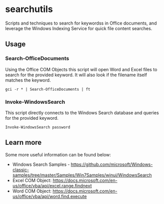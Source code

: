 # searchutils
Scripts and techniques to search for keywordss in Office documents, and leverage the Windows Indexing Service for quick file content searches.

## Usage

### Search-OfficeDocuments
Using the Office COM Objects this script will open Word and Excel files to search for the provided keyword. It will also look if the filename itself matches the keyword.

```
gci -r * | Search-OfficeDocuments | ft
```


### Invoke-WindowsSearch

This script directly connects to the Windows Search database and queries for the provided keyword.

```
Invoke-WindowsSearch password
```


## Learn more

Some more useful information can be found below:
* Windows Search Samples - https://github.com/microsoft/Windows-classic-samples/tree/master/Samples/Win7Samples/winui/WindowsSearch
* Excel COM Object: https://docs.microsoft.com/en-us/office/vba/api/excel.range.findnext
* Word COM Object: https://docs.microsoft.com/en-us/office/vba/api/word.find.execute
